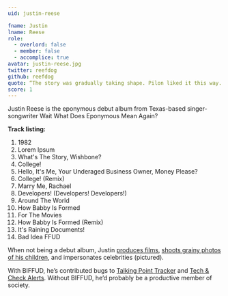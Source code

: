 ```yaml
---
uid: justin-reese

fname: Justin
lname: Reese
role:
  - overlord: false
  - member: false
  - accomplice: true
avatar: justin-reese.jpg
twitter: reefdog
github: reefdog
quote: “The story was gradually taking shape. Pilon liked it this way. It ruined a story to have it all come out quickly. The good story lay in half-told things which must be filled in out of the hearer’s own experiences.” — Tortilla Flat
score: 1
---
```


Justin Reese is the eponymous debut album from Texas-based singer-songwriter Wait What Does Eponymous Mean Again?

**Track listing:**

1. 1982
2. Lorem Ipsum
3. What's The Story, Wishbone?
4. College!
5. Hello, It's Me, Your Underaged Business Owner, Money Please?
6. College! (Remix)
7. Marry Me, Rachael
8. Developers! (Developers! Developers!)
9. Around The World
10. How Babby Is Formed
11. For The Movies
12. How Babby Is Formed (Remix)
13. It's Raining Documents!
14. Bad Idea FFUD

When not being a debut album, Justin [produces films](https://www.makedowith.com/), [shoots grainy photos of his children](https://www.instagram.com/reefdog/), and impersonates celebrities (pictured).

With BIFFUD, he’s contributed bugs to [Talking Point Tracker](https://github.com/BadIdeaFactory/talking-point-tracker) and [Tech & Check Alerts](https://github.com/TechAndCheck/tech-and-check-alerts). Without BIFFUD, he’d probably be a productive member of society.